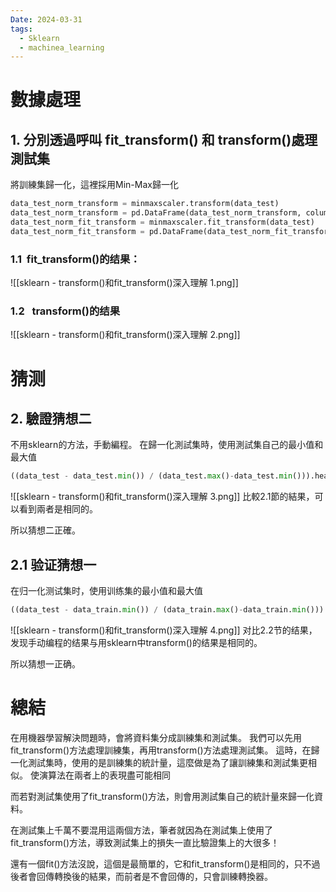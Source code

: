```yaml
---
Date: 2024-03-31
tags:
  - Sklearn
  - machinea_learning
---
```

#  數據處理
## 1. 分別透過呼叫 fit_transform() 和 transform()處理測試集
將訓練集歸一化，這裡採用Min-Max歸一化

```python
data_test_norm_transform = minmaxscaler.transform(data_test)
data_test_norm_transform = pd.DataFrame(data_test_norm_transform, columns=new_column_name)
data_test_norm_fit_transform = minmaxscaler.fit_transform(data_test)
data_test_norm_fit_transform = pd.DataFrame(data_test_norm_fit_transform, columns=new_column_name)
```
### 1.1  fit_transform()的结果：
![[sklearn - transform()和fit_transform()深入理解 1.png]]
### 1.2   transform()的结果
![[sklearn - transform()和fit_transform()深入理解 2.png]]
# 猜测
## 2. 驗證猜想二
不用sklearn的方法，手動編程。 在歸一化測試集時，使用測試集自己的最小值和最大值
```python
((data_test - data_test.min()) / (data_test.max()-data_test.min())).head(3)
```
![[sklearn - transform()和fit_transform()深入理解 3.png]]
比較2.1節的結果，可以看到兩者是相同的。

所以猜想二正確。
## 2.1 验证猜想一 
在归一化测试集时，使用训练集的最小值和最大值
```python
((data_test - data_train.min()) / (data_train.max()-data_train.min())).head(3)
```
![[sklearn - transform()和fit_transform()深入理解 4.png]]
对比2.2节的结果，发现手动编程的结果与用sklearn中transform()的结果是相同的。

所以猜想一正确。
# 總結
在用機器學習解決問題時，會將資料集分成訓練集和測試集。 我們可以先用fit_transform()方法處理訓練集，再用transform()方法處理測試集。 這時，在歸一化測試集時，使用的是訓練集的統計量，這麼做是為了讓訓練集和測試集更相似。 使演算法在兩者上的表現盡可能相同

而若對測試集使用了fit_transform()方法，則會用測試集自己的統計量來歸一化資料。

在測試集上千萬不要混用這兩個方法，筆者就因為在測試集上使用了fit_transform()方法，導致測試集上的損失一直比驗證集上的大很多！

還有一個fit()方法沒說，這個是最簡單的，它和fit_transform()是相同的，只不過後者會回傳轉換後的結果，而前者是不會回傳的，只會訓練轉換器。